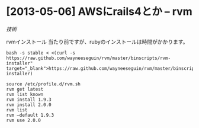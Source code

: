 # [2013-05-06] AWSにrails4とか – rvm
_技術_

rvmインストール
当たり前ですが、rubyのインストールは時間がかかります。
```
bash -s stable < <(curl -s https://raw.github.com/wayneeseguin/rvm/master/binscripts/rvm-installer" target="_blank">https://raw.github.com/wayneeseguin/rvm/master/binscripts/rvm-installer)

source /etc/profile.d/rvm.sh
rvm get latest
rvm list known
rvm install 1.9.3
rvm install 2.0.0
rvm list 
rvm –default 1.9.3
rvm use 2.0.0
```